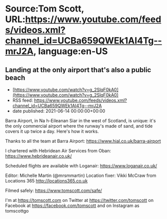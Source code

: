 # Source:Tom Scott, URL:https://www.youtube.com/feeds/videos.xml?channel_id=UCBa659QWEk1AI4Tg--mrJ2A, language:en-US

## Landing at the only airport that's also a public beach
 - [https://www.youtube.com/watch?v=g_2SlqF0kA0](https://www.youtube.com/watch?v=g_2SlqF0kA0)
 - RSS feed: https://www.youtube.com/feeds/videos.xml?channel_id=UCBa659QWEk1AI4Tg--mrJ2A
 - date published: 2021-06-14 00:00:00+00:00

Barra Airport, in Na h-Eileanan Siar in the west of Scotland, is unique: it's the only commercial airport where the runway's made of sand, and tide covers it up twice a day. Here's how it works.

Thanks to all the team at Barra Airport: https://www.hial.co.uk/barra-airport

I chartered with Hebridean Air Services from Oban: https://www.hebrideanair.co.uk/

Scheduled flights are available with Loganair: https://www.loganair.co.uk/

Editor: Michelle Martin (@mrsmmartin)
Location fixer: Vikki McCraw from Locations 365 http://locations365.co.uk

Filmed safely: https://www.tomscott.com/safe/

I'm at https://tomscott.com
on Twitter at https://twitter.com/tomscott
on Facebook at https://facebook.com/tomscott
and on Instagram as tomscottgo

